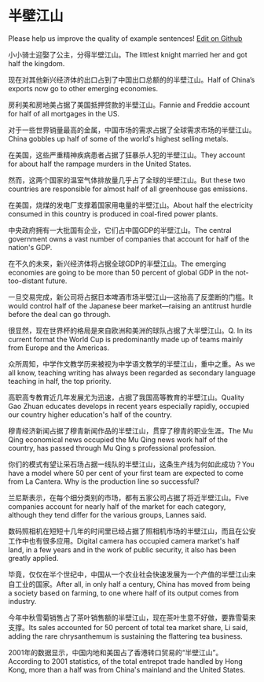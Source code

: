 # 半壁江山

Please help us improve the quality of example sentences! [Edit on Github](https://github.com/jiyushe/jiyu-example-sentence-source/blob/main/chinese/banbijiangshan.md)

<p><span class="chinese">小小骑士迎娶了公主，分得半壁江山。</span><span class="english">The littlest knight married her and got half the kingdom.</span></p>

<p><span class="chinese">现在对其他新兴经济体的出口占到了中国出口总额的的半壁江山。</span><span class="english">Half of China’s exports now go to other emerging economies.</span></p>

<p><span class="chinese">房利美和房地美占据了美国抵押贷款的半壁江山。</span><span class="english">Fannie and Freddie account for half of all mortgages in the US.</span></p>

<p><span class="chinese">对于一些世界销量最高的金属，中国市场的需求占据了全球需求市场的半壁江山。</span><span class="english">China gobbles up half of some of the world's highest selling metals.</span></p>

<p><span class="chinese">在美国，这些严重精神疾病患者占据了狂暴杀人犯的半壁江山。</span><span class="english">They account for about half the rampage murders in the United States.</span></p>

<p><span class="chinese">然而，这两个国家的温室气体排放量几乎占了全球的半壁江山。</span><span class="english">But these two countries are responsible for almost half of all greenhouse gas emissions.</span></p>

<p><span class="chinese">在美国，烧煤的发电厂支撑着国家用电量的半壁江山。</span><span class="english">About half the electricity consumed in this country is produced in coal-fired power plants.</span></p>

<p><span class="chinese">中央政府拥有一大批国有企业，它们占中国GDP的半壁江山。</span><span class="english">The central government owns a vast number of companies that account for half of the nation's GDP.</span></p>

<p><span class="chinese">在不久的未来，新兴经济体将占据全球GDP的半壁江山。</span><span class="english">The emerging economies are going to be more than 50 percent of global GDP in the not-too-distant future.</span></p>

<p><span class="chinese">一旦交易完成，新公司将占据日本啤酒市场半壁江山—这抬高了反垄断的门槛。</span><span class="english">It would control half of the Japanese beer market—raising an antitrust hurdle before the deal can go through.</span></p>

<p><span class="chinese">很显然，现在世界杯的格局是来自欧洲和美洲的球队占据了大半壁江山。</span><span class="english">Q. In its current format the World Cup is predominantly made up of teams mainly from Europe and the Americas.</span></p>

<p><span class="chinese">众所周知，中学作文教学历来被视为中学语文教学的半壁江山，重中之重。</span><span class="english">As we all know, teaching writing has always been regarded as secondary language teaching in half, the top priority.</span></p>

<p><span class="chinese">高职高专教育近几年发展尤为迅速，占据了我国高等教育的半壁江山。</span><span class="english">Quality Gao Zhuan educates develops in recent years especially rapidly, occupied our country higher education's half of the country.</span></p>

<p><span class="chinese">穆青经济新闻占据了穆青新闻作品的半壁江山，贯穿了穆青的职业生涯。</span><span class="english">The Mu Qing economical news occupied the Mu Qing news work half of the country, has passed through Mu Qing s professional profession.</span></p>

<p><span class="chinese">你们的模式有望让采石场占据一线队的半壁江山，这条生产线为何如此成功？</span><span class="english">You have a model where 50 per cent of your first team are expected to come from La Cantera. Why is the production line so successful?</span></p>

<p><span class="chinese">兰尼斯表示，在每个细分类别的市场，都有五家公司占据了将近半壁江山。</span><span class="english">Five companies account for nearly half of the market for each category, although they tend differ for the various groups, Lannes said.</span></p>

<p><span class="chinese">数码照相机在短短十几年的时间里已经占据了照相机市场的半壁江山，而且在公安工作中也有很多应用。</span><span class="english">Digital camera has occupied camera market's half land, in a few years and in the work of public security, it also has been greatly applied.</span></p>

<p><span class="chinese">毕竟，仅仅在半个世纪中，中国从一个农业社会快速发展为一个产值的半壁江山来自工业的国家。</span><span class="english">After all, in only half a century, China has moved from being a society based on farming, to one where half of its output comes from industry.</span></p>

<p><span class="chinese">今年中秋雪菊销售占了茶叶销售额的半壁江山，现在茶叶生意不好做，要靠雪菊来支撑。</span><span class="english">Its sales accounted for 50 percent of total tea market share, Li said, adding the rare chrysanthemum is sustaining the flattering tea business.</span></p>

<p><span class="chinese">2001年的数据显示，中国内地和美国占了香港转口贸易的“半壁江山”。</span><span class="english">According to 2001 statistics, of the total entrepot trade handled by Hong Kong, more than a half was from China's mainland and the United States.</span></p>

